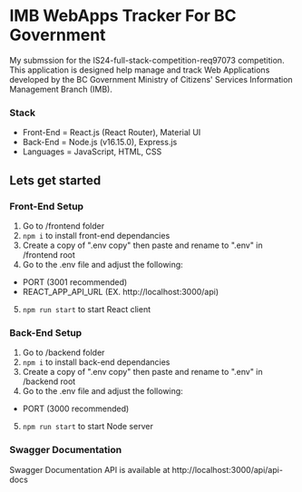 # IMB WebApps Tracker For BC Government

My submssion for the IS24-full-stack-competition-req97073 competition. This application is designed help manage and track Web Applications developed by the BC Government Ministry of Citizens' Services Information Management Branch (IMB).

### Stack

- Front-End = React.js (React Router), Material UI
- Back-End = Node.js (v16.15.0), Express.js
- Languages = JavaScript, HTML, CSS

## Lets get started

### Front-End Setup

1. Go to /frontend folder
2. `npm i` to install front-end dependancies 
3. Create a copy of ".env copy" then paste and rename to ".env" in /frontend root
4. Go to the .env file and adjust the following:
  - PORT (3001 recommended)
  - REACT_APP_API_URL (EX. http://localhost:3000/api)
5. `npm run start` to start React client

### Back-End Setup

1. Go to /backend folder
2. `npm i` to install back-end dependancies
3. Create a copy of ".env copy" then paste and rename to ".env" in /backend root
4. Go to the .env file and adjust the following:
  - PORT (3000 recommended)
5. `npm run start` to start Node server

### Swagger Documentation

Swagger Documentation API is available at http://localhost:3000/api/api-docs
